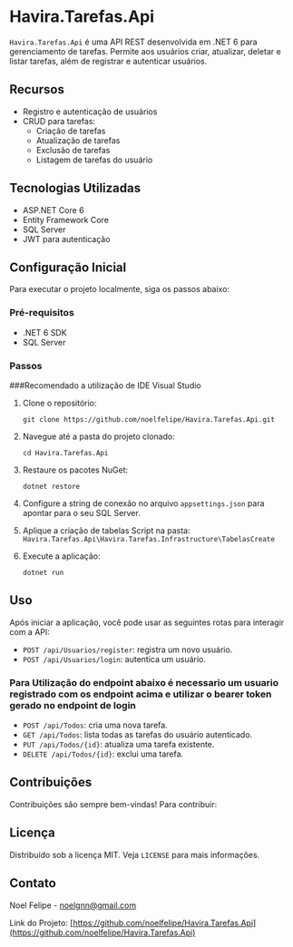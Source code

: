 
# Havira.Tarefas.Api

`Havira.Tarefas.Api` é uma API REST desenvolvida em .NET 6 para gerenciamento de tarefas. Permite aos usuários criar, atualizar, deletar e listar tarefas, além de registrar e autenticar usuários.

## Recursos

- Registro e autenticação de usuários
- CRUD para tarefas:
  - Criação de tarefas
  - Atualização de tarefas
  - Exclusão de tarefas
  - Listagem de tarefas do usuário

## Tecnologias Utilizadas

- ASP.NET Core 6
- Entity Framework Core
- SQL Server
- JWT para autenticação

## Configuração Inicial

Para executar o projeto localmente, siga os passos abaixo:

### Pré-requisitos

- .NET 6 SDK
- SQL Server

### Passos

###Recomendado a utilização de IDE Visual Studio

1. Clone o repositório:
   ```
   git clone https://github.com/noelfelipe/Havira.Tarefas.Api.git
   ```
2. Navegue até a pasta do projeto clonado:
   ```
   cd Havira.Tarefas.Api
   ```
3. Restaure os pacotes NuGet:
   ```
   dotnet restore
   ```
4. Configure a string de conexão no arquivo `appsettings.json` para apontar para o seu SQL Server.

5. Aplique a criação de tabelas Script na pasta: 
   ``` Havira.Tarefas.Api\Havira.Tarefas.Infrastructure\TabelasCreate ```
6. Execute a aplicação:
   ```
   dotnet run
   ```

## Uso

Após iniciar a aplicação, você pode usar as seguintes rotas para interagir com a API:

- `POST /api/Usuarios/register`: registra um novo usuário.
- `POST /api/Usuarios/login`: autentica um usuário.

### Para Utilização do endpoint abaixo é necessario um usuario registrado com os endpoint acima e utilizar o bearer token gerado no endpoint de login

- `POST /api/Todos`: cria uma nova tarefa.
- `GET /api/Todos`: lista todas as tarefas do usuário autenticado.
- `PUT /api/Todos/{id}`: atualiza uma tarefa existente.
- `DELETE /api/Todos/{id}`: exclui uma tarefa.

## Contribuições

Contribuições são sempre bem-vindas! Para contribuir:

## Licença

Distribuído sob a licença MIT. Veja `LICENSE` para mais informações.

## Contato

Noel Felipe - noelgnn@gmail.com

Link do Projeto: [https://github.com/noelfelipe/Havira.Tarefas.Api](https://github.com/noelfelipe/Havira.Tarefas.Api)
